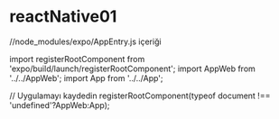 # reactNative01

//node_modules/expo/AppEntry.js içeriği

import registerRootComponent from 'expo/build/launch/registerRootComponent';
import AppWeb from '../../AppWeb';
import App from '../../App';

  
  // Uygulamayı kaydedin
  registerRootComponent(typeof document !== 'undefined'?AppWeb:App);

